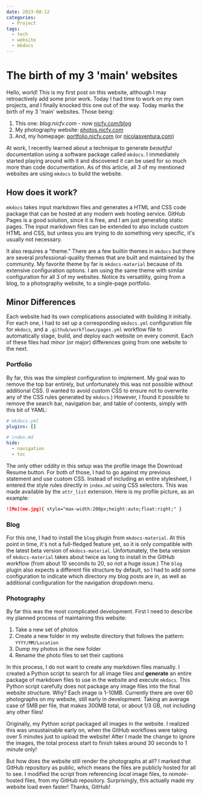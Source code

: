 ```yaml
---
date: 2023-08-12
categories:
  - Project
tags:
  - tech
  - website
  - mkdocs
---
```

# The birth of my 3 'main' websites

Hello, world! This is my first post on this website, although I may retroactively add some prior work. Today I had time to work on my own projects, and I finally knocked this one out of the way. Today marks the birth of my 3 'main' websites. Those being:

1. This one: *blog.nicfv.com* - now [nicfv.com/blog](https://nicfv.com/blog/)
1. My photography website: [photos.nicfv.com](https://photos.nicfv.com/)
1. And, my homepage: [portfolio.nicfv.com](http://portfolio.nicfv.com/) (or [nicolasventura.com](https://nicolasventura.com/))

At work, I recently learned about a technique to generate *beautiful* documentation using a software package called `mkdocs`. I immediately started playing around with it and discovered it can be used for so much more than code documentation. As of this article, all 3 of my mentioned websites are using `mkdocs` to build the website.

<!-- more -->

## How does it work?

`mkdocs` takes input markdown files and generates a HTML and CSS code package that can be hosted at any modern web hosting service. GitHub Pages is a good solution, since it is free, and I am just generating static pages. The input markdown files can be extended to also include custom HTML and CSS, but unless you are trying to do something very specific, it's usually not necessary.

It also requires a "theme." There are a few builtin themes in `mkdocs` but there are several professional-quality themes that are built and maintained by the community. My favorite theme by far is `mkdocs-material` because of its extensive configuration options. I am using the same theme with similar configuration for all 3 of my websites. Notice its versatility, going from a blog, to a photography website, to a single-page portfolio.

## Minor Differences

Each website had its own complications associated with building it initially. For each one, I had to set up a corresponding `mkdocs.yml` configuration file for `mkdocs`, and a `.github/workflows/pages.yml` workflow file to automatically stage, build, and deploy each website on every commit. Each of these files had minor (or major) differences going from one website to the next.

### Portfolio

By far, this was the simplest configuration to implement. My goal was to remove the top bar entirely, but unfortunately this was not possible without additional CSS. (I wanted to avoid custom CSS to ensure not to overwrite any of the CSS rules generated by `mkdocs`.) However, I found it possible to remove the search bar, navigation bar, and table of contents, simply with this bit of YAML:

```yml
# mkdocs.yml
plugins: []

# index.md
hide:
  - navigation
  - toc
```

The only other oddity in this setup was the profile image the Download Resume button. For both of those, I had to go against my previous statement and use custom CSS. Instead of including an entire stylesheet, I entered the style rules directly in `index.md` using CSS selectors. This was made available by the `attr_list` extension. Here is my profile picture, as an example:

```md
![Me](me.jpg){ style="max-width:200px;height:auto;float:right;" }
```

### Blog

For this one, I had to install the `blog` plugin from `mkdocs-material`. At this point in time, it's not a full-fledged feature yet, so it is only compatible with the latest beta version of `mkdocs-material`. Unfortunately, the beta version of `mkdocs-material` takes about twice as long to install in the GitHub workflow (from about 10 seconds to 20, so not a huge issue.) The `blog` plugin also expects a different file structure by default, so I had to add some configuration to indicate which directory my blog posts are in, as well as additional configuration for the navigation dropdown menu.

### Photography

By far this was the most complicated development. First I need to describe my planned process of maintaining this website:

1. Take a new set of photos
1. Create a new folder in my website directory that follows the pattern: `YYYY/MM/Location`
1. Dump my photos in the new folder
1. Rename the photo files to set their captions

In this process, I do not want to create any markdown files manually. I created a Python script to search for all image files and **generate** an entire package of markdown files to use in the website and execute `mkdocs`. This Python script carefully does not package any image files into the final website structure. Why? Each image is 1-10MB. Currently there are over 60 photographs on my website, still early in development. Taking an average case of 5MB per file, that makes 300MB total, or about 1/3 GB, not including any other files!

Originally, my Python script packaged all images in the website. I realized this was unsustainable early on, when the GitHub workflows were taking over 5 minutes just to upload the website! After I made the change to ignore the images, the total process start to finish takes around 30 seconds to 1 minute only!

But how does the website still render the photographs at all? I marked that GitHub repository as public, which means the files are publicly hosted for all to see. I modified the script from referencing *local* image files, to *remote*-hosted files, from my GitHub repository. Surprisingly, this actually made my website load even faster! Thanks, GitHub!